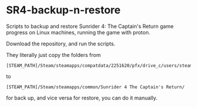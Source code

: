 # SR4-backup-n-restore
Scripts to backup and restore Sunrider 4: The Captain's Return game progress on Linux machines, running the game with proton.

Download the repository, and run the scripts.

They literally just copy the folders from
```
[STEAM_PATH]/Steam/steamapps/compatdata/2251620/pfx/drive_c/users/steamuser/AppData/Local/Sunrider_4_The_Captains_Return/
```
to
```
[STEAM_PATH]/Steam/steamapps/common/Sunrider 4 The Captain's Return/
```
for back up, and vice versa for restore, you can do it manually.
